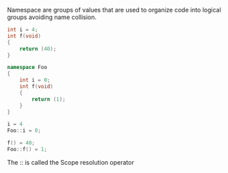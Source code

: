 Namespace are groups of values that are used to organize code into logical groups avoiding name collision.
```c++
int i = 4;
int f(void)
{
	return (40);
}

namespace Foo
{
	int i = 0;
	int f(void)
	{
		return (1);
	}
}

i = 4
Foo::i = 0;

f() = 40;
Foo::f() = 1;

```
The :: is called the Scope resolution operator